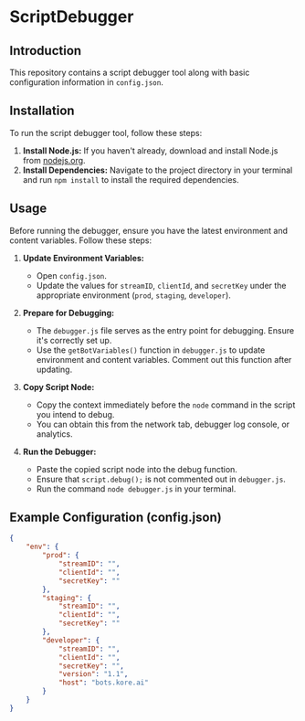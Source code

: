# ScriptDebugger

## Introduction

This repository contains a script debugger tool along with basic configuration information in `config.json`.

## Installation

To run the script debugger tool, follow these steps:

1. **Install Node.js:** If you haven't already, download and install Node.js from [nodejs.org](https://nodejs.org/).
2. **Install Dependencies:** Navigate to the project directory in your terminal and run `npm install` to install the required dependencies.

## Usage

Before running the debugger, ensure you have the latest environment and content variables. Follow these steps:

1. **Update Environment Variables:**
    - Open `config.json`.
    - Update the values for `streamID`, `clientId`, and `secretKey` under the appropriate environment (`prod`, `staging`, `developer`).

2. **Prepare for Debugging:**
    - The `debugger.js` file serves as the entry point for debugging. Ensure it's correctly set up.
    - Use the `getBotVariables()` function in `debugger.js` to update environment and content variables. Comment out this function after updating.

3. **Copy Script Node:**
    - Copy the context immediately before the `node` command in the script you intend to debug.
    - You can obtain this from the network tab, debugger log console, or analytics.

4. **Run the Debugger:**
    - Paste the copied script node into the debug function.
    - Ensure that `script.debug();` is not commented out in `debugger.js`.
    - Run the command `node debugger.js` in your terminal.

## Example Configuration (config.json)

```json
{
    "env": {
        "prod": {
            "streamID": "",
            "clientId": "",
            "secretKey": ""
        },
        "staging": {
            "streamID": "",
            "clientId": "",
            "secretKey": ""
        },
        "developer": {
            "streamID": "",
            "clientId": "",
            "secretKey": "",
            "version": "1.1",
            "host": "bots.kore.ai"
        }
    }
}
